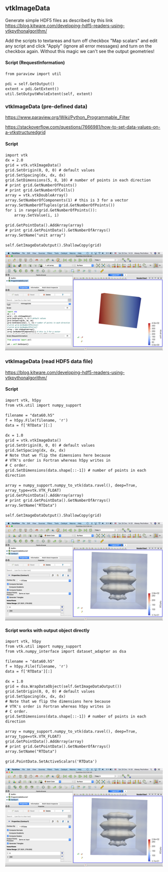 ## vtkImageData

Generate simple HDF5 files as described by this link
https://blog.kitware.com/developing-hdf5-readers-using-vtkpythonalgorithm/

Add the scripts to textareas and turn off checkbox "Map scalars" and edit any script and click "Apply" (ignore all error messages) and turn on the checkbox again. Without this magic we can't see the output geometries!

#### Script (RequestInformation)
```
from paraview import util

pdi = self.GetOutput()
extent = pdi.GetExtent()
util.SetOutputWholeExtent(self, extent)
```

### vtkImageData (pre-defined data)

https://www.paraview.org/Wiki/Python_Programmable_Filter

https://stackoverflow.com/questions/7666981/how-to-set-data-values-on-a-vtkstructuredgrid

#### Script
```
import vtk
dx = 2.0
grid = vtk.vtkImageData()
grid.SetOrigin(0, 0, 0) # default values
grid.SetSpacing(dx, dx, dx)
grid.SetDimensions(5, 8, 10) # number of points in each direction
# print grid.GetNumberOfPoints()
# print grid.GetNumberOfCells()
array = vtk.vtkDoubleArray()
array.SetNumberOfComponents(1) # this is 3 for a vector
array.SetNumberOfTuples(grid.GetNumberOfPoints())
for i in range(grid.GetNumberOfPoints()):
    array.SetValue(i, i)

grid.GetPointData().AddArray(array)
# print grid.GetPointData().GetNumberOfArrays()
array.SetName("unit array")

self.GetImageDataOutput().ShallowCopy(grid)
```

![ParaView ProgrammableSource ImageData](ParaView_ProgrammableSource_ImageData.jpg)

### vtkImageData (read HDF5 data file)

https://blog.kitware.com/developing-hdf5-readers-using-vtkpythonalgorithm/

#### Script
```
import vtk, h5py
from vtk.util import numpy_support

filename = "data60.h5"
f = h5py.File(filename, 'r')
data = f['RTData'][:]

dx = 1.0
grid = vtk.vtkImageData()
grid.SetOrigin(0, 0, 0) # default values
grid.SetSpacing(dx, dx, dx)
# Note that we flip the dimensions here because
# VTK's order is Fortran whereas h5py writes in
# C order.
grid.SetDimensions(data.shape[::-1]) # number of points in each direction

array = numpy_support.numpy_to_vtk(data.ravel(), deep=True, array_type=vtk.VTK_FLOAT) 
grid.GetPointData().AddArray(array)
# print grid.GetPointData().GetNumberOfArrays()
array.SetName("RTData")

self.GetImageDataOutput().ShallowCopy(grid)
```
![ParaView ProgrammableSource ImageData](ParaView_ProgrammableSource_ImageData2.jpg)

#### Script works with output object directly
```
import vtk, h5py
from vtk.util import numpy_support
from vtk.numpy_interface import dataset_adapter as dsa

filename = "data60.h5"
f = h5py.File(filename, 'r')
data = f['RTData'][:]

dx = 1.0
grid = dsa.WrapDataObject(self.GetImageDataOutput())
grid.SetOrigin(0, 0, 0) # default values
grid.SetSpacing(dx, dx, dx)
# Note that we flip the dimensions here because
# VTK's order is Fortran whereas h5py writes in
# C order.
grid.SetDimensions(data.shape[::-1]) # number of points in each direction

array = numpy_support.numpy_to_vtk(data.ravel(), deep=True, array_type=vtk.VTK_FLOAT) 
grid.GetPointData().AddArray(array)
# print grid.GetPointData().GetNumberOfArrays()
array.SetName("RTData")

grid.PointData.SetActiveScalars('RTData')
```
![ParaView ProgrammableSource ImageData](ParaView_ProgrammableSource_ImageData2.jpg)

